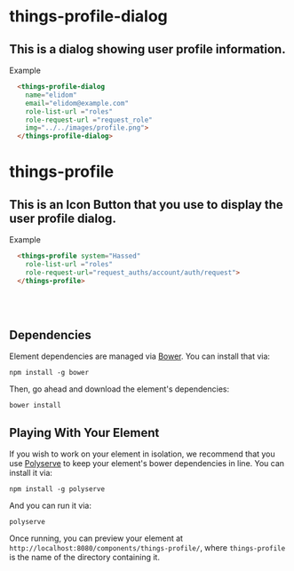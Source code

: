 # things-profile-dialog

## This is a dialog showing user profile information.

Example
```html
  <things-profile-dialog
    name="elidom"
    email="elidom@example.com"
    role-list-url ="roles"
    role-request-url ="request_role"
    img="../../images/profile.png">
  </things-profile-dialog>
```

# things-profile

## This is an Icon Button that you use to display the user profile dialog.

Example
```html
  <things-profile system="Hassed"
    role-list-url ="roles"
    role-request-url="request_auths/account/auth/request">
  </things-profile>
```
<br><br>

## Dependencies

Element dependencies are managed via [Bower](http://bower.io/). You can install that via:

    npm install -g bower

Then, go ahead and download the element's dependencies:

    bower install


## Playing With Your Element

If you wish to work on your element in isolation, we recommend that you use
[Polyserve](https://github.com/PolymerLabs/polyserve) to keep your element's
bower dependencies in line. You can install it via:

    npm install -g polyserve

And you can run it via:

    polyserve

Once running, you can preview your element at
`http://localhost:8080/components/things-profile/`, where `things-profile` is the name of the directory containing it.
